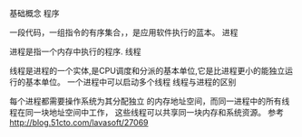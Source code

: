 基础概念
程序

 一段代码，一组指令的有序集合，，是应用软件执行的蓝本。
进程

进程是指一个内存中执行的程序.
线程

线程是进程的一个实体,是CPU调度和分派的基本单位,它是比进程更小的能独立运行的基本单位。
一个进程中可以启动多个线程
线程与进程的区别

每个进程都需要操作系统为其分配独立 的内存地址空间，而同一进程中的所有线程在同一块地址空间中工作， 这些线程可以共享同一块内存和系统资源。
参考
http://blog.51cto.com/lavasoft/27069